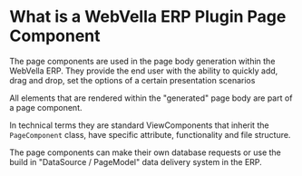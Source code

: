 ﻿<!--{"sort_order":1, "name": "overview", "label": "Overview"}-->
# What is a WebVella ERP Plugin Page Component

The page components are used in the page body generation within the WebVella ERP. They provide the end user with the ability to quickly add, drag and drop, set the options of a certain presentation scenarios

All elements that are rendered within the "generated" page body are part of a page component.

In technical terms they are standard ViewComponents that inherit the `PageComponent` class, have specific attribute, functionality and file structure.

The page components can make their own database requests or use the build in "DataSource / PageModel" data delivery system in the ERP.

